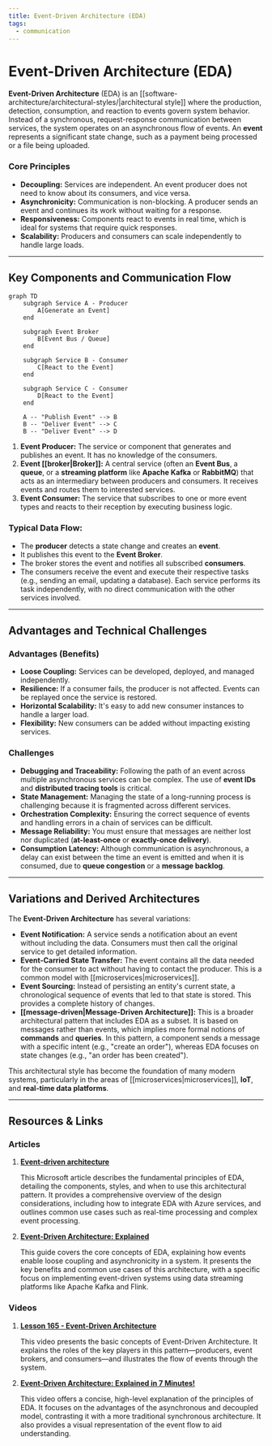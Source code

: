```yaml
---
title: Event-Driven Architecture (EDA)
tags:
  - communication
---
```

# Event-Driven Architecture (EDA)

**Event-Driven Architecture** (EDA) is an [[software-architecture/architectural-styles/|architectural style]] where the production, detection, consumption, and reaction to events govern system behavior. Instead of a synchronous, request-response communication between services, the system operates on an asynchronous flow of events. An **event** represents a significant state change, such as a payment being processed or a file being uploaded.

### **Core Principles**

* **Decoupling:** Services are independent. An event producer does not need to know about its consumers, and vice versa.
* **Asynchronicity:** Communication is non-blocking. A producer sends an event and continues its work without waiting for a response.
* **Responsiveness:** Components react to events in real time, which is ideal for systems that require quick responses.
* **Scalability:** Producers and consumers can scale independently to handle large loads.

---

## Key Components and Communication Flow

```mermaid
graph TD
    subgraph Service A - Producer
        A[Generate an Event]
    end

    subgraph Event Broker
        B[Event Bus / Queue]
    end

    subgraph Service B - Consumer
        C[React to the Event]
    end

    subgraph Service C - Consumer
        D[React to the Event]
    end

    A -- "Publish Event" --> B
    B -- "Deliver Event" --> C
    B -- "Deliver Event" --> D
```

1.  **Event Producer:** The service or component that generates and publishes an event. It has no knowledge of the consumers.
2.  **Event [[broker|Broker]]:** A central service (often an **Event Bus**, a **queue**, or a **streaming platform** like **Apache Kafka** or **RabbitMQ**) that acts as an intermediary between producers and consumers. It receives events and routes them to interested services.
3.  **Event Consumer:** The service that subscribes to one or more event types and reacts to their reception by executing business logic.

### **Typical Data Flow:**

- The **producer** detects a state change and creates an **event**. 
- It publishes this event to the **Event Broker**. 
- The broker stores the event and notifies all subscribed **consumers**. 
- The consumers receive the event and execute their respective tasks (e.g., sending an email, updating a database). Each service performs its task independently, with no direct communication with the other services involved.

---

## Advantages and Technical Challenges

### **Advantages (Benefits)**

* **Loose Coupling:** Services can be developed, deployed, and managed independently.
* **Resilience:** If a consumer fails, the producer is not affected. Events can be replayed once the service is restored.
* **Horizontal Scalability:** It's easy to add new consumer instances to handle a larger load.
* **Flexibility:** New consumers can be added without impacting existing services.

### **Challenges**

* **Debugging and Traceability:** Following the path of an event across multiple asynchronous services can be complex. The use of **event IDs** and **distributed tracing tools** is critical.
* **State Management:** Managing the state of a long-running process is challenging because it is fragmented across different services.
* **Orchestration Complexity:** Ensuring the correct sequence of events and handling errors in a chain of services can be difficult.
* **Message Reliability:** You must ensure that messages are neither lost nor duplicated (**at-least-once** or **exactly-once delivery**).
* **Consumption Latency:** Although communication is asynchronous, a delay can exist between the time an event is emitted and when it is consumed, due to **queue congestion** or a **message backlog**.

---

## Variations and Derived Architectures

The **Event-Driven Architecture** has several variations:

* **Event Notification:** A service sends a notification about an event without including the data. Consumers must then call the original service to get detailed information.
* **Event-Carried State Transfer:** The event contains all the data needed for the consumer to act without having to contact the producer. This is a common model with [[microservices|microservices]].
* **Event Sourcing:** Instead of persisting an entity's current state, a chronological sequence of events that led to that state is stored. This provides a complete history of changes.
* **[[message-driven|Message-Driven Architecture]]:** This is a broader architectural pattern that includes EDA as a subset. It is based on messages rather than events, which implies more formal notions of **commands** and **queries**. In this pattern, a component sends a message with a specific intent (e.g., "create an order"), whereas EDA focuses on state changes (e.g., "an order has been created").

This architectural style has become the foundation of many modern systems, particularly in the areas of [[microservices|microservices]], **IoT**, and **real-time data platforms**.

---

## **Resources & Links**

### **Articles**

1.  **[Event-driven architecture](https://learn.microsoft.com/en-us/azure/architecture/guide/architecture-styles/event-driven)**
    
    This Microsoft article describes the fundamental principles of EDA, detailing the components, styles, and when to use this architectural pattern. It provides a comprehensive overview of the design considerations, including how to integrate EDA with Azure services, and outlines common use cases such as real-time processing and complex event processing.

2.  **[Event-Driven Architecture: Explained](https://www.confluent.io/learn/event-driven-architecture/#kafka-flink-and-confluent-for-fully-managed-event-driven-architecture-at-scale)**
    
    This guide covers the core concepts of EDA, explaining how events enable loose coupling and asynchronicity in a system. It presents the key benefits and common use cases of this architecture, with a specific focus on implementing event-driven systems using data streaming platforms like Apache Kafka and Flink.

### **Videos**

1.  **[Lesson 165 - Event-Driven Architecture](https://www.youtube.com/watch?v=P0aUV4ixvBQ)**
    
    This video presents the basic concepts of Event-Driven Architecture. It explains the roles of the key players in this pattern—producers, event brokers, and consumers—and illustrates the flow of events through the system.

2.  **[Event-Driven Architecture: Explained in 7 Minutes!](https://www.youtube.com/watch?v=gOuAqRaDdHA)**
    
    This video offers a concise, high-level explanation of the principles of EDA. It focuses on the advantages of the asynchronous and decoupled model, contrasting it with a more traditional synchronous architecture. It also provides a visual representation of the event flow to aid understanding.